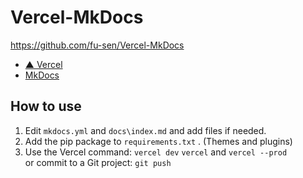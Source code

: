 # Vercel-MkDocs

https://github.com/fu-sen/Vercel-MkDocs

- [▲ Vercel](https://vercel.com/)
- [MkDocs](https://www.mkdocs.org/)

## How to use

1. Edit `mkdocs.yml` and `docs\index.md` and add files if needed.
2. Add the pip package to `requirements.txt` . (Themes and plugins)
3. Use the Vercel command: `vercel dev` `vercel` and `vercel --prod`\
or commit to a Git project: `git push`
